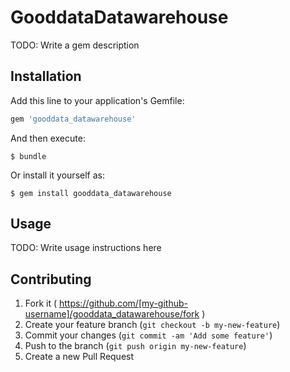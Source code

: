 # GooddataDatawarehouse

TODO: Write a gem description

## Installation

Add this line to your application's Gemfile:

```ruby
gem 'gooddata_datawarehouse'
```

And then execute:

    $ bundle

Or install it yourself as:

    $ gem install gooddata_datawarehouse

## Usage

TODO: Write usage instructions here

## Contributing

1. Fork it ( https://github.com/[my-github-username]/gooddata_datawarehouse/fork )
2. Create your feature branch (`git checkout -b my-new-feature`)
3. Commit your changes (`git commit -am 'Add some feature'`)
4. Push to the branch (`git push origin my-new-feature`)
5. Create a new Pull Request
